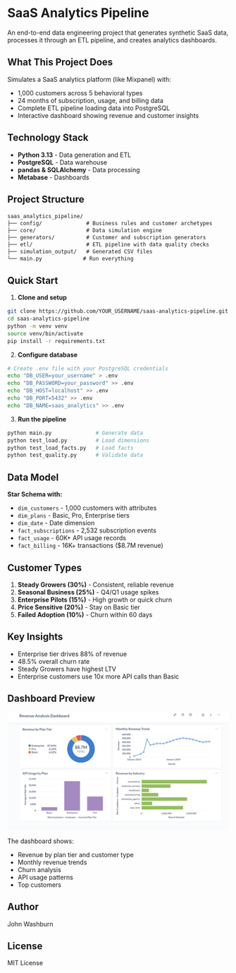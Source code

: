 # SaaS Analytics Pipeline

An end-to-end data engineering project that generates synthetic SaaS data, processes it through an ETL pipeline, and creates analytics dashboards.

## What This Project Does

Simulates a SaaS analytics platform (like Mixpanel) with:
- 1,000 customers across 5 behavioral types
- 24 months of subscription, usage, and billing data
- Complete ETL pipeline loading data into PostgreSQL
- Interactive dashboard showing revenue and customer insights

## Technology Stack

- **Python 3.13** - Data generation and ETL
- **PostgreSQL** - Data warehouse
- **pandas & SQLAlchemy** - Data processing
- **Metabase** - Dashboards

## Project Structure
```
saas_analytics_pipeline/
├── config/              # Business rules and customer archetypes
├── core/                # Data simulation engine
├── generators/          # Customer and subscription generators
├── etl/                 # ETL pipeline with data quality checks
├── simulation_output/   # Generated CSV files
└── main.py             # Run everything
```

## Quick Start

1. **Clone and setup**
```bash
git clone https://github.com/YOUR_USERNAME/saas-analytics-pipeline.git
cd saas-analytics-pipeline
python -m venv venv
source venv/bin/activate
pip install -r requirements.txt
```

2. **Configure database**
```bash
# Create .env file with your PostgreSQL credentials
echo "DB_USER=your_username" > .env
echo "DB_PASSWORD=your_password" >> .env
echo "DB_HOST=localhost" >> .env
echo "DB_PORT=5432" >> .env
echo "DB_NAME=saas_analytics" >> .env
```

3. **Run the pipeline**
```bash
python main.py              # Generate data
python test_load.py         # Load dimensions
python test_load_facts.py   # Load facts
python test_quality.py      # Validate data
```

## Data Model

**Star Schema with:**
- `dim_customers` - 1,000 customers with attributes
- `dim_plans` - Basic, Pro, Enterprise tiers
- `dim_date` - Date dimension
- `fact_subscriptions` - 2,532 subscription events
- `fact_usage` - 60K+ API usage records
- `fact_billing` - 16K+ transactions ($8.7M revenue)

## Customer Types

1. **Steady Growers (30%)** - Consistent, reliable revenue
2. **Seasonal Business (25%)** - Q4/Q1 usage spikes
3. **Enterprise Pilots (15%)** - High growth or quick churn
4. **Price Sensitive (20%)** - Stay on Basic tier
5. **Failed Adoption (10%)** - Churn within 60 days

## Key Insights

- Enterprise tier drives 88% of revenue
- 48.5% overall churn rate
- Steady Growers have highest LTV
- Enterprise customers use 10x more API calls than Basic

## Dashboard Preview

![Dashboard Screenshot](screenshots/dashboard.png)

The dashboard shows:
- Revenue by plan tier and customer type
- Monthly revenue trends
- Churn analysis
- API usage patterns
- Top customers

## Author

John Washburn

## License

MIT License

